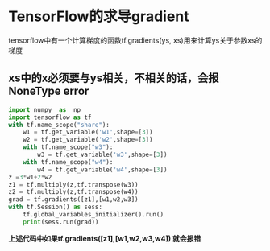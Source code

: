 # TensorFlow的求导gradient

tensorflow中有一个计算梯度的函数tf.gradients(ys, xs)用来计算ys关于参数xs的梯度

## xs中的x必须要与ys相关，不相关的话，会报NoneType error

``` python
import numpy  as  np 
import tensorflow as tf  
with tf.name_scope("share"):
    w1 = tf.get_variable('w1',shape=[3])
    w2 = tf.get_variable('w2',shape=[3])
    with tf.name_scope("w3"):
        w3 = tf.get_variable('w3',shape=[3])
    with tf.name_scope("w4"):
        w4 = tf.get_variable('w4',shape=[3])
z =3*w1+2*w2
z1 = tf.multiply(z,tf.transpose(w3))
z2 = tf.multiply(z,tf.transpose(w4))
grad = tf.gradients([z1],[w1,w2,w3])
with tf.Session() as sess:
    tf.global_variables_initializer().run()
    print(sess.run(grad))
```
**上述代码中如果tf.gradients([z1],[w1,w2,w3,w4]) 就会报错**




